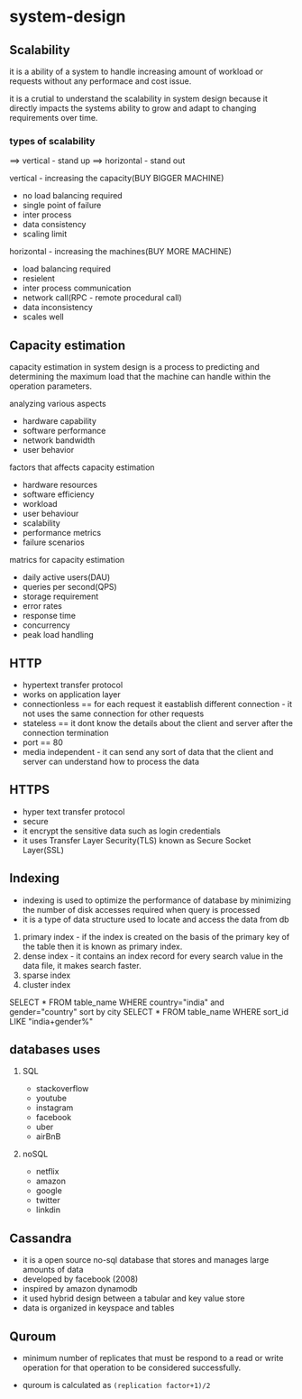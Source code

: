# system-design

## Scalability
it is a ability of a system to handle increasing amount of workload or requests without any performace and cost issue.

it is a crutial to understand the scalability in system design because it directly impacts the systems ability to grow and adapt to changing requirements over time.

### types of scalability 
==> vertical - stand up
==> horizontal - stand out

vertical - increasing the capacity(BUY BIGGER MACHINE)
 - no load balancing required
 - single point of failure
 - inter process 
 - data consistency
 - scaling limit

horizontal - increasing the machines(BUY MORE MACHINE)
 - load balancing required
 - resielent
 - inter process communication
 - network call(RPC - remote procedural call)
 - data inconsistency
 - scales well

## Capacity estimation
capacity estimation in system design is a process to predicting and determining the maximum load that the machine can handle within the operation parameters.

analyzing various aspects
 - hardware capability 
 - software performance
 - network bandwidth
 - user behavior

factors that affects capacity estimation
 - hardware resources
 - software efficiency
 - workload
 - user behaviour
 - scalability 
 - performance metrics
 - failure scenarios

matrics for capacity estimation
 - daily active users(DAU)
 - queries per second(QPS)
 - storage requirement
 - error rates
 - response time
 - concurrency
 - peak load handling
 

## HTTP
 - hypertext transfer protocol
 - works on application layer 
 - connectionless == for each request it eastablish different connection - it not uses the same connection for other requests
 - stateless == it dont know the details about the client and server after the connection termination
 - port == 80
 - media independent - it can send any sort of data that the client and server can understand how to process the data 

## HTTPS
 - hyper text transfer protocol 
 - secure
 - it encrypt the sensitive data such as login credentials
 - it uses Transfer Layer Security(TLS) known as Secure Socket Layer(SSL)

## Indexing
 - indexing is used to optimize the performance of database by minimizing the number of disk accesses required when query is processed
 - it is a type of data structure used to locate and access the data from db

1. primary index - if the index is created on the basis of the primary key of the table then it is known as primary index.
2. dense index - it contains an index record for every search value  in the data file, it makes search faster.
3. sparse index 
4. cluster index   

SELECT * FROM table_name WHERE country="india" and gender="country" sort by city
SELECT * FROM table_name WHERE sort_id LIKE "india+gender%"

## databases uses
1. SQL 
    - stackoverflow
    - youtube
    - instagram
    - facebook
    - uber
    - airBnB

2. noSQL
    - netflix
    - amazon
    - google
    - twitter
    - linkdin

## Cassandra
 -  it is a open source no-sql database that stores and manages large amounts of data 
 - developed by facebook (2008)
 - inspired by amazon dynamodb
 - it used hybrid design between a tabular and key value store
 - data is organized in keyspace and tables

## Quroum 
 -  minimum number of replicates that must be respond to a read or write operation for that operation to be considered successfully.

 - quroum is calculated as `(replication factor+1)/2`